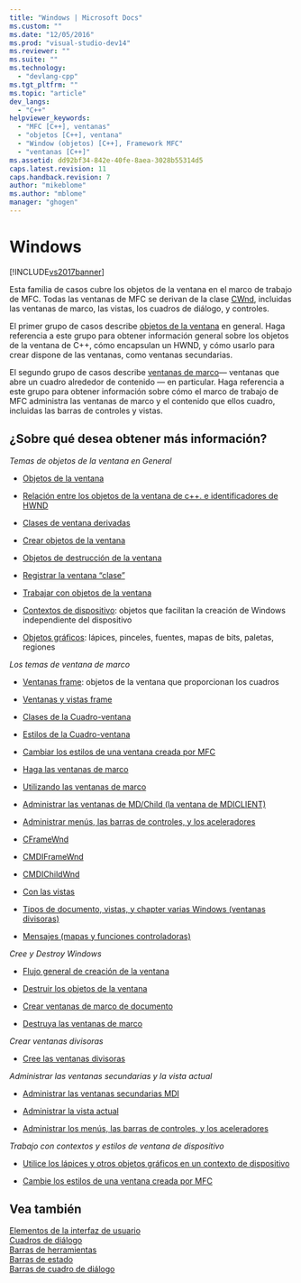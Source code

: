 ```yaml
---
title: "Windows | Microsoft Docs"
ms.custom: ""
ms.date: "12/05/2016"
ms.prod: "visual-studio-dev14"
ms.reviewer: ""
ms.suite: ""
ms.technology: 
  - "devlang-cpp"
ms.tgt_pltfrm: ""
ms.topic: "article"
dev_langs: 
  - "C++"
helpviewer_keywords: 
  - "MFC [C++], ventanas"
  - "objetos [C++], ventana"
  - "Window (objetos) [C++], Framework MFC"
  - "ventanas [C++]"
ms.assetid: dd92bf34-842e-40fe-8aea-3028b55314d5
caps.latest.revision: 11
caps.handback.revision: 7
author: "mikeblome"
ms.author: "mblome"
manager: "ghogen"
---
```

# Windows
[!INCLUDE[vs2017banner](../assembler/inline/includes/vs2017banner.md)]

Esta familia de casos cubre los objetos de la ventana en el marco de trabajo de MFC.  Todas las ventanas de MFC se derivan de la clase [CWnd](../mfc/reference/cwnd-class.md), incluidas las ventanas de marco, las vistas, los cuadros de diálogo, y controles.  
  
 El primer grupo de casos describe [objetos de la ventana](../mfc/window-objects.md) en general.  Haga referencia a este grupo para obtener información general sobre los objetos de la ventana de C\+\+, cómo encapsulan un HWND, y cómo usarlo para crear dispone de las ventanas, como ventanas secundarias.  
  
 El segundo grupo de casos describe [ventanas de marco](../mfc/frame-windows.md)— ventanas que abre un cuadro alrededor de contenido — en particular.  Haga referencia a este grupo para obtener información sobre cómo el marco de trabajo de MFC administra las ventanas de marco y el contenido que ellos cuadro, incluidas las barras de controles y vistas.  
  
## ¿Sobre qué desea obtener más información?  
 *Temas de objetos de la ventana en General*  
  
-   [Objetos de la ventana](../mfc/window-objects.md)  
  
-   [Relación entre los objetos de la ventana de c\+\+. e identificadores de HWND](../mfc/relationship-between-a-cpp-window-object-and-an-hwnd.md)  
  
-   [Clases de ventana derivadas](../mfc/derived-window-classes.md)  
  
-   [Crear objetos de la ventana](../mfc/creating-windows.md)  
  
-   [Objetos de destrucción de la ventana](../mfc/destroying-window-objects.md)  
  
-   [Registrar la ventana “clase”](../mfc/registering-window-classes.md)  
  
-   [Trabajar con objetos de la ventana](../mfc/working-with-window-objects.md)  
  
-   [Contextos de dispositivo](../mfc/device-contexts.md): objetos que facilitan la creación de Windows independiente del dispositivo  
  
-   [Objetos gráficos](../mfc/graphic-objects.md): lápices, pinceles, fuentes, mapas de bits, paletas, regiones  
  
 *Los temas de ventana de marco*  
  
-   [Ventanas frame](../mfc/frame-windows.md): objetos de la ventana que proporcionan los cuadros  
  
-   [Ventanas y vistas frame](../mfc/frame-windows.md)  
  
-   [Clases de la Cuadro\-ventana](../mfc/frame-window-classes.md)  
  
-   [Estilos de la Cuadro\-ventana](../mfc/frame-window-styles-cpp.md)  
  
-   [Cambiar los estilos de una ventana creada por MFC](../mfc/changing-the-styles-of-a-window-created-by-mfc.md)  
  
-   [Haga las ventanas de marco](../mfc/what-frame-windows-do.md)  
  
-   [Utilizando las ventanas de marco](../mfc/using-frame-windows.md)  
  
-   [Administrar las ventanas de MD\/Child \(la ventana de MDICLIENT\)](../mfc/managing-mdi-child-windows.md)  
  
-   [Administrar menús, las barras de controles, y los aceleradores](../mfc/managing-menus-control-bars-and-accelerators.md)  
  
-   [CFrameWnd](../mfc/reference/cframewnd-class.md)  
  
-   [CMDIFrameWnd](../mfc/reference/cmdiframewnd-class.md)  
  
-   [CMDIChildWnd](../mfc/reference/cmdichildwnd-class.md)  
  
-   [Con las vistas](../mfc/using-views.md)  
  
-   [Tipos de documento, vistas, y chapter varias Windows \(ventanas divisoras\)](../mfc/multiple-document-types-views-and-frame-windows.md)  
  
-   [Mensajes \(mapas y funciones controladoras\)](../mfc/messages.md)  
  
 *Cree y Destroy Windows*  
  
-   [Flujo general de creación de la ventana](../mfc/general-window-creation-sequence.md)  
  
-   [Destruir los objetos de la ventana](../mfc/destroying-window-objects.md)  
  
-   [Crear ventanas de marco de documento](../mfc/creating-document-frame-windows.md)  
  
-   [Destruya las ventanas de marco](../mfc/destroying-frame-windows.md)  
  
 *Crear ventanas divisoras*  
  
-   [Cree las ventanas divisoras](../mfc/multiple-document-types-views-and-frame-windows.md)  
  
 *Administrar las ventanas secundarias y la vista actual*  
  
-   [Administrar las ventanas secundarias MDI](../mfc/managing-mdi-child-windows.md)  
  
-   [Administrar la vista actual](../mfc/managing-the-current-view.md)  
  
-   [Administrar los menús, las barras de controles, y los aceleradores](../mfc/managing-menus-control-bars-and-accelerators.md)  
  
 *Trabajo con contextos y estilos de ventana de dispositivo*  
  
-   [Utilice los lápices y otros objetos gráficos en un contexto de dispositivo](../mfc/graphic-objects.md)  
  
-   [Cambie los estilos de una ventana creada por MFC](../mfc/changing-the-styles-of-a-window-created-by-mfc.md)  
  
## Vea también  
 [Elementos de la interfaz de usuario](../mfc/user-interface-elements-mfc.md)   
 [Cuadros de diálogo](../mfc/dialog-boxes.md)   
 [Barras de herramientas](../mfc/toolbars.md)   
 [Barras de estado](../mfc/status-bars.md)   
 [Barras de cuadro de diálogo](../mfc/dialog-bars.md)